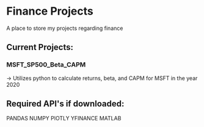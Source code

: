 # Finance Projects
A place to store my projects regarding finance
## Current Projects:
  ### MSFT_SP500_Beta_CAPM
  -> Utilizes python to calculate returns, beta, and CAPM for MSFT in the year 2020

## Required API's if downloaded:
  PANDAS
  NUMPY
  PlOTLY
  YFINANCE
  MATLAB
